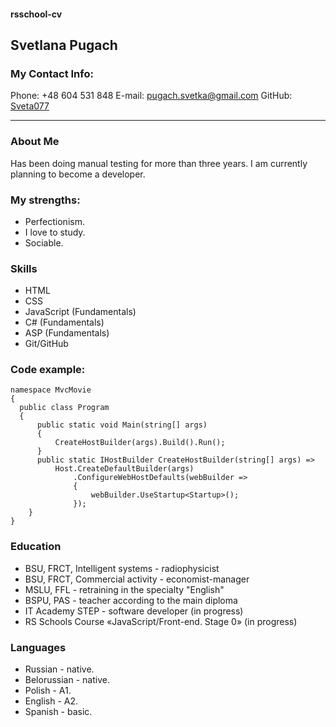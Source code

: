 #### rsschool-cv
## **Svetlana Pugach**

### My Contact Info:
Phone: +48 604 531 848
E-mail: pugach.svetka@gmail.com
GitHub: [Sveta077]( https://github.com/Sveta077/)

***

### About Me
Has been doing manual testing for more than three years. I am currently planning to become a developer.

### My strengths:
- Perfectionism.
- I love to study.
- Sociable.


### Skills
- HTML
- CSS
- JavaScript (Fundamentals)
- C# (Fundamentals)
- ASP (Fundamentals)
- Git/GitHub

### Code example:

    namespace MvcMovie
    {
      public class Program
      {
          public static void Main(string[] args)
          {
              CreateHostBuilder(args).Build().Run();
          }
          public static IHostBuilder CreateHostBuilder(string[] args) =>
              Host.CreateDefaultBuilder(args)
                  .ConfigureWebHostDefaults(webBuilder =>
                  {
                      webBuilder.UseStartup<Startup>();
                  });
        }
    }


### Education
- BSU, FRCT, Intelligent systems - radiophysicist
- BSU, FRCT, Commercial activity - economist-manager
- MSLU, FFL - retraining in the specialty "English"
- BSPU, PAS - teacher according to the main diploma 
- IT Academy STEP - software developer (in progress)
- RS Schools Course «JavaScript/Front-end. Stage 0» (in progress)

### Languages
- Russian - native.
- Belorussian - native.
- Polish - A1.
- English - A2.
- Spanish - basic.
